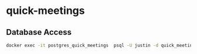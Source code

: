 # quick-meetings

## Database Access

```bash
docker exec -it postgres_quick_meetings  psql -U justin -d quick_meetings_test_db
```
